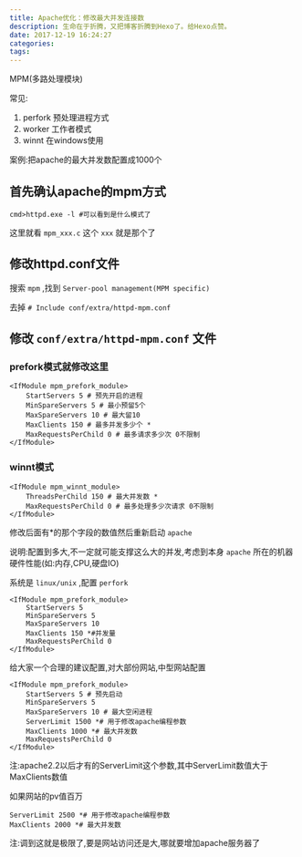 ```yaml
---
title: Apache优化：修改最大并发连接数
description: 生命在于折腾，又把博客折腾到Hexo了。给Hexo点赞。
date: 2017-12-19 16:24:27
categories:
tags:
---
```

MPM(多路处理模块)

常见:

1. perfork 预处理进程方式
2. worker 工作者模式
3. winnt 在windows使用

案例:把apache的最大并发数配置成1000个

## 首先确认apache的mpm方式

```
cmd>httpd.exe -l #可以看到是什么模式了
```

这里就看 `mpm_xxx.c` 这个 `xxx` 就是那个了

## 修改httpd.conf文件

搜索 `mpm` ,找到 `Server-pool management(MPM specific)`

去掉 `# Include conf/extra/httpd-mpm.conf`

## 修改 `conf/extra/httpd-mpm.conf` 文件

### prefork模式就修改这里

```
<IfModule mpm_prefork_module>
	StartServers 5 # 预先开启的进程
	MinSpareServers 5 # 最小预留5个
	MaxSpareServers 10 # 最大留10
	MaxClients 150 # 最多并发多少个 *
	MaxRequestsPerChild 0 # 最多请求多少次 0不限制
</IfModule>
```

### winnt模式

```
<IfModule mpm_winnt_module>
	ThreadsPerChild 150 # 最大并发数 *
	MaxRequestsPerChild 0 # 最多处理多少次请求 0不限制
</IfModule>
```

修改后面有*的那个字段的数值然后重新启动 `apache`

说明:配置到多大,不一定就可能支撑这么大的并发,考虑到本身 `apache` 所在的机器硬件性能(如:内存,CPU,硬盘IO)

系统是 `linux/unix` ,配置 `perfork`

```
<IfModule mpm_prefork_module>
	StartServers 5
	MinSpareServers 5
	MaxSpareServers 10
	MaxClients 150 *#并发量
	MaxRequestsPerChild 0
</IfModule>
```

给大家一个合理的建议配置,对大部份网站,中型网站配置

```
<IfModule mpm_prefork_module>
	StartServers 5 # 预先启动
	MinSpareServers 5
	MaxSpareServers 10 # 最大空闲进程
	ServerLimit 1500 *# 用于修改apache编程参数
	MaxClients 1000 *# 最大并发数
	MaxRequestsPerChild 0
</IfModule>
```

注:apache2.2以后才有的ServerLimit这个参数,其中ServerLimit数值大于MaxClients数值

如果网站的pv值百万

```
ServerLimit 2500 *# 用于修改apache编程参数
MaxClients 2000 *# 最大并发数
```

注:调到这就是极限了,要是网站访问还是大,哪就要增加apache服务器了